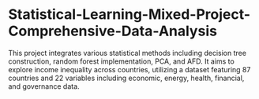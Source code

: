 # Statistical-Learning-Mixed-Project-Comprehensive-Data-Analysis
This project integrates various statistical methods including decision tree construction, random forest implementation, PCA, and AFD. It aims to explore income inequality across countries, utilizing a dataset featuring 87 countries and 22 variables including economic, energy, health, financial, and governance data.
